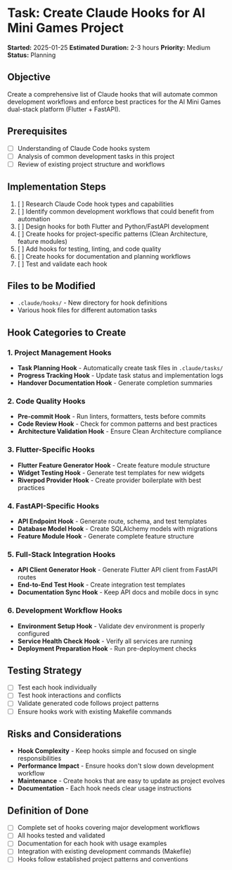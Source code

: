 # Task: Create Claude Hooks for AI Mini Games Project

**Started:** 2025-01-25
**Estimated Duration:** 2-3 hours
**Priority:** Medium
**Status:** Planning

## Objective
Create a comprehensive list of Claude hooks that will automate common development workflows and enforce best practices for the AI Mini Games dual-stack platform (Flutter + FastAPI).

## Prerequisites
- [ ] Understanding of Claude Code hooks system
- [ ] Analysis of common development tasks in this project
- [ ] Review of existing project structure and workflows

## Implementation Steps
1. [ ] Research Claude Code hook types and capabilities
2. [ ] Identify common development workflows that could benefit from automation
3. [ ] Design hooks for both Flutter and Python/FastAPI development
4. [ ] Create hooks for project-specific patterns (Clean Architecture, feature modules)
5. [ ] Add hooks for testing, linting, and code quality
6. [ ] Create hooks for documentation and planning workflows
7. [ ] Test and validate each hook

## Files to be Modified
- `.claude/hooks/` - New directory for hook definitions
- Various hook files for different automation tasks

## Hook Categories to Create

### 1. Project Management Hooks
- **Task Planning Hook** - Automatically create task files in `.claude/tasks/`
- **Progress Tracking Hook** - Update task status and implementation logs
- **Handover Documentation Hook** - Generate completion summaries

### 2. Code Quality Hooks
- **Pre-commit Hook** - Run linters, formatters, tests before commits
- **Code Review Hook** - Check for common patterns and best practices
- **Architecture Validation Hook** - Ensure Clean Architecture compliance

### 3. Flutter-Specific Hooks
- **Flutter Feature Generator Hook** - Create feature module structure
- **Widget Testing Hook** - Generate test templates for new widgets
- **Riverpod Provider Hook** - Create provider boilerplate with best practices

### 4. FastAPI-Specific Hooks
- **API Endpoint Hook** - Generate route, schema, and test templates
- **Database Model Hook** - Create SQLAlchemy models with migrations
- **Feature Module Hook** - Generate complete feature structure

### 5. Full-Stack Integration Hooks
- **API Client Generator Hook** - Generate Flutter API client from FastAPI routes
- **End-to-End Test Hook** - Create integration test templates
- **Documentation Sync Hook** - Keep API docs and mobile docs in sync

### 6. Development Workflow Hooks
- **Environment Setup Hook** - Validate dev environment is properly configured
- **Service Health Check Hook** - Verify all services are running
- **Deployment Preparation Hook** - Run pre-deployment checks

## Testing Strategy
- [ ] Test each hook individually
- [ ] Test hook interactions and conflicts
- [ ] Validate generated code follows project patterns
- [ ] Ensure hooks work with existing Makefile commands

## Risks and Considerations
- **Hook Complexity** - Keep hooks simple and focused on single responsibilities
- **Performance Impact** - Ensure hooks don't slow down development workflow
- **Maintenance** - Create hooks that are easy to update as project evolves
- **Documentation** - Each hook needs clear usage instructions

## Definition of Done
- [ ] Complete set of hooks covering major development workflows
- [ ] All hooks tested and validated
- [ ] Documentation for each hook with usage examples
- [ ] Integration with existing development commands (Makefile)
- [ ] Hooks follow established project patterns and conventions